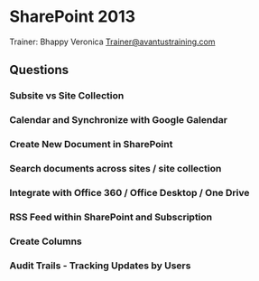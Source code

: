 # SharePoint 2013

Trainer: Bhappy Veronica <Trainer@avantustraining.com>


## Questions

### Subsite vs Site Collection

### Calendar and Synchronize with Google Galendar

### Create New Document in SharePoint

### Search documents across sites / site collection

### Integrate with Office 360 / Office Desktop / One Drive

### RSS Feed within SharePoint and Subscription

### Create Columns

### Audit Trails - Tracking Updates by Users
